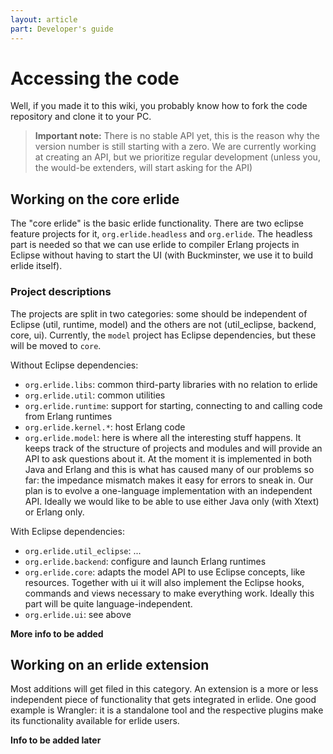 ```yaml
---
layout: article
part: Developer's guide
---
```


# Accessing the code

Well, if you made it to this wiki, you probably know how to fork the code repository and clone it to your PC.

> **Important note:** There is no stable API yet, this is the reason why the version number is still starting with a zero. We are currently working at creating an API, but we prioritize regular development (unless you, the would-be extenders, will start asking for the API)

## Working on the core erlide 

The "core erlide" is the basic erlide functionality. There are two eclipse feature projects for it, `org.erlide.headless` and `org.erlide`. The headless part is needed so that we can use erlide to compiler Erlang projects in Eclipse without having to start the UI (with Buckminster, we use it to build erlide itself).

### Project descriptions

The projects are split in two categories: some should be independent of Eclipse (util, runtime, model) and the others are not (util_eclipse, backend, core, ui). Currently, the `model` project has Eclipse dependencies, but these will be moved to `core`.

Without Eclipse dependencies:

* `org.erlide.libs`: common third-party libraries with no relation to erlide
* `org.erlide.util`: common utilities
* `org.erlide.runtime`: support for starting, connecting to and calling code from Erlang runtimes
* `org.erlide.kernel.*`: host Erlang code 
* `org.erlide.model`: here is where all the interesting stuff happens. It keeps track of the structure of projects and modules and will provide an API to ask questions about it. At the moment it is implemented in both Java and Erlang and this is what has caused many of our problems so far: the impedance mismatch makes it easy for errors to sneak in. Our plan is to evolve a one-language implementation with an independent API. Ideally we would like to be able to use either Java only (with Xtext) or Erlang only.

With Eclipse dependencies:

* `org.erlide.util_eclipse`: ...
* `org.erlide.backend`: configure and launch Erlang runtimes 
* `org.erlide.core`: adapts the model API to use Eclipse concepts, like resources. Together with ui it will also implement the Eclipse hooks, commands and views necessary to make everything work. Ideally this part will be quite language-independent.
* `org.erlide.ui`: see above

**More info to be added**

## Working on an erlide extension

Most additions will get filed in this category. An extension is a more or less independent piece of functionality that gets integrated in erlide. One good example is Wrangler: it is a standalone tool and the respective plugins make its functionality available for erlide users.

**Info to be added later**
